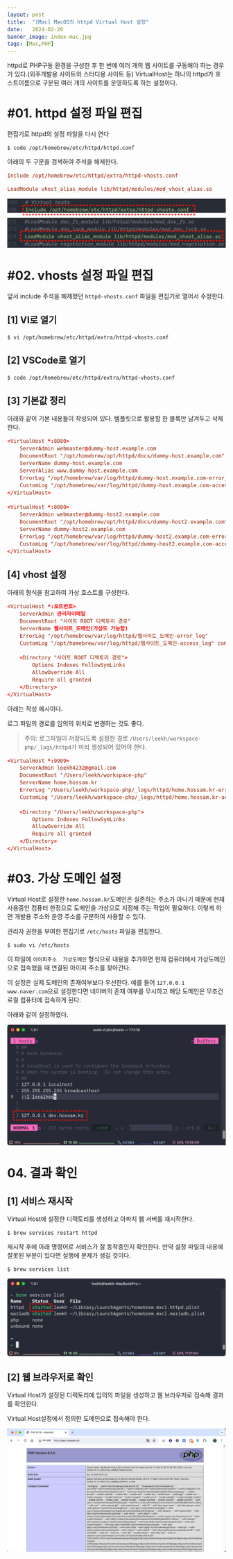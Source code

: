 ```yaml
---
layout: post
title:  "[Mac] MacOS의 httpd Virtual Host 설정"
date:   2024-02-20
banner_image: index-mac.jpg
tags: [Mac,PHP]
---
```


httpd로 PHP구동 환경을 구성한 후 한 번에 여러 개의 웹 사이트를 구동해야 하는 경우가 있다.(외주개발용 사이트와 스터디용 사이트 등) VirtualHost는 하나의 httpd가 호스트이름으로 구분된 여러 개의 사이트를 운영하도록 하는 설정이다.

<!--more-->

# #01. httpd 설정 파일 편집

편집기로 httpd의 설정 파일을 다시 연다

```shell
$ code /opt/homebrew/etc/httpd/httpd.conf
```

아래의 두 구문을 검색하여 주석을 해제한다.

```conf
Include /opt/homebrew/etc/httpd/extra/httpd-vhosts.conf
```

```conf
LoadModule vhost_alias_module lib/httpd/modules/mod_vhost_alias.so
```

![img](/images/posts/2024/0220/vhost01.png)

# #02. vhosts 설정 파일 편집

앞서 include 주석을 해제했던 `httpd-vhosts.conf` 파일을 편집기로 열어서 수정한다.

## [1] VI로 열기

```shell
$ vi /opt/homebrew/etc/httpd/extra/httpd-vhosts.conf
```

## [2] VSCode로 열기

```shell
$ code /opt/homebrew/etc/httpd/extra/httpd-vhosts.conf
```

## [3] 기본값 정리

아래와 같이 기본 내용들이 작성되어 있다. 템플릿으로 활용할 한 블록만 남겨두고 삭제한다.

```conf
<VirtualHost *:8080>
    ServerAdmin webmaster@dummy-host.example.com
    DocumentRoot "/opt/homebrew/opt/httpd/docs/dummy-host.example.com"
    ServerName dummy-host.example.com
    ServerAlias www.dummy-host.example.com
    ErrorLog "/opt/homebrew/var/log/httpd/dummy-host.example.com-error_log"
    CustomLog "/opt/homebrew/var/log/httpd/dummy-host.example.com-access_log" common
</VirtualHost>

<VirtualHost *:8080>
    ServerAdmin webmaster@dummy-host2.example.com
    DocumentRoot "/opt/homebrew/opt/httpd/docs/dummy-host2.example.com"
    ServerName dummy-host2.example.com
    ErrorLog "/opt/homebrew/var/log/httpd/dummy-host2.example.com-error_log"
    CustomLog "/opt/homebrew/var/log/httpd/dummy-host2.example.com-access_log" common
</VirtualHost>
```

## [4] vhost 설정

아래의 형식을 참고하여 가상 호스트를 구성한다.

```conf
<VirtualHost *:포트번호>
    ServerAdmin 관리자이메일
    DocumentRoot "사이트 ROOT 디렉토리 경로"
    ServerName 웹사이트_도메인(가상도 가능함)
    ErrorLog "/opt/homebrew/var/log/httpd/웹사이트_도메인-error_log"
    CustomLog "/opt/homebrew/var/log/httpd/웹사이트_도메인-access_log" common

    <Directory "사이트 ROOT 디렉토리 경로">
        Options Indexes FollowSymLinks
        AllowOverride All
        Require all granted
    </Directory>
</VirtualHost>
```

아래는 작성 예시이다.

로그 파일의 경로를 임의의 위치로 변경하는 것도 좋다.

> 주의: 로그파일이 저장되도록 설정한 경로 `/Users/leekh/workspace-php/_logs/httpd`가 미리 생성되어 있어야 한다.

```conf
<VirtualHost *:9909>
    ServerAdmin leekh4232@gmail.com
    DocumentRoot "/Users/leekh/workspace-php"
    ServerName home.hossam.kr
    ErrorLog "/Users/leekh/workspace-php/_logs/httpd/home.hossam.kr-error_log"
    CustomLog "/Users/leekh/workspace-php/_logs/httpd/home.hossam.kr-access_log" common

    <Directory "/Users/leekh/workspace-php">
        Options Indexes FollowSymLinks
        AllowOverride All
        Require all granted
    </Directory>
</VirtualHost>
```

# #03. 가상 도메인 설정

Virtual Host로 설정한 `home.hossam.kr`도메인은 실존하는 주소가 아니기 때문에 현재 사용중인 컴퓨터 한정으로 도메인을 가상으로 지정해 주는 작업이 필요하다. 이렇게 하면 개발용 주소와 운영 주소를 구분하여 사용할 수 있다.

관리자 권한을 부여한 편집기로 `/etc/hosts` 파일을 편집한다.

```shell
$ sudo vi /etc/hosts
```

이 파일에 `아이피주소  가상도메인` 형식으로 내용을 추가하면 현재 컴퓨터에서 가상도메인으로 접속했을 때 연결된 아이피 주소를 찾아간다.

이 설정은 실제 도메인의 존재여부보다 우선한다. 예를 들어 `127.0.0.1  www.naver.com`으로 설정한다면 네이버의 존재 여부를 무시하고 해당 도메인은 무조건 로컬 컴퓨터에 접속하게 된다.

아래와 같이 설정하였다.

![img](/images/posts/2024/0220/vhost02.png)

# 04. 결과 확인

## [1] 서비스 재시작

Virtual Host에 설정한 디렉토리를 생성하고 아파치 웹 서버를 재시작한다.

```shell
$ brew services restart httpd
```

재시작 후에 아래 명령어로 서비스가 잘 동작중인지 확인한다. 만약 설정 파일의 내용에 잘못된 부분이 있다면 실행에 문제가 생길 것이다.

```shell
$ brew services list
```

![img](/images/posts/2024/0220/vhost03.png)


## [2] 웹 브라우저로 확인

Virtual Host가 설정된 디렉토리에 임의의 파일을 생성하고 웹 브라우저로 접속해 결과를 확인한다.

Virtual Host설정에서 정의한 도메인으로 접속해야 한다.

![img](/images/posts/2024/0220/vhost04.png)

